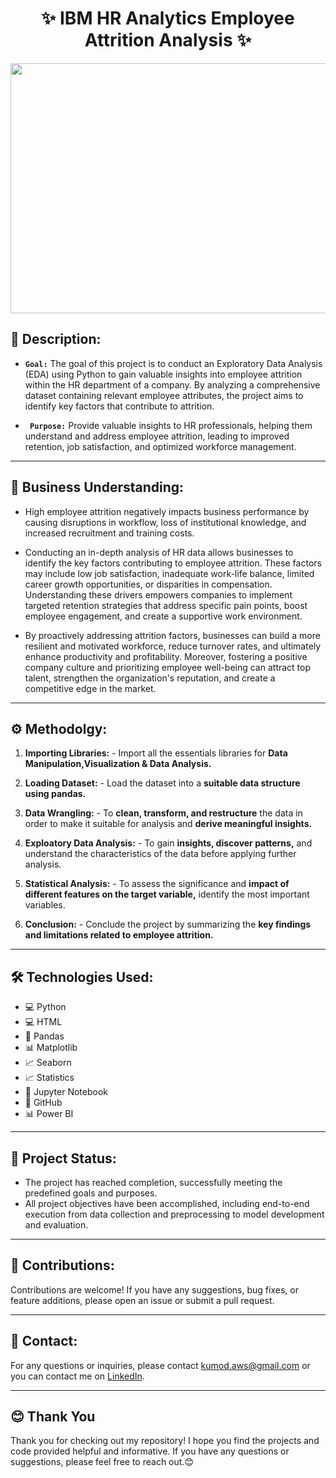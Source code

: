 <div align="center">

  
# ✨ IBM HR Analytics Employee Attrition Analysis ✨
</div>
<p align="center">
  <img 
    src="https://media.licdn.com/dms/image/C4D12AQHsUf69mP_ZJQ/article-cover_image-shrink_600_2000/0/1635797238615?e=2147483647&v=beta&t=kHTYGYTym9MOuGK2qb3AyE2dFs63U2Id9C9TqjuA21M" width="1000" height="400">
</p>

<h2>📝 Description:</h2>

* <b>`Goal:`</b> The goal of this project is to conduct an Exploratory Data Analysis (EDA) using Python to gain valuable insights into employee attrition within the HR department of a company. By analyzing a comprehensive dataset containing relevant employee attributes, the project aims to identify key factors that contribute to attrition.

* <b>` Purpose:`</b> Provide valuable insights to HR professionals, helping them understand and address employee attrition, leading to improved retention, job satisfaction, and optimized workforce management.

----

<h2>🌟 Business Understanding:  </h2>

* High employee attrition negatively impacts business performance by causing disruptions in workflow, loss of institutional knowledge, and increased recruitment and training costs.
  
* Conducting an in-depth analysis of HR data allows businesses to identify the key factors contributing to employee attrition. These factors may include low job satisfaction, inadequate work-life balance, limited career growth opportunities, or disparities in compensation. Understanding these drivers empowers companies to implement targeted retention strategies that address specific pain points, boost employee engagement, and create a supportive work environment.

* By proactively addressing attrition factors, businesses can build a more resilient and motivated workforce, reduce turnover rates, and ultimately enhance productivity and profitability. Moreover, fostering a positive company culture and prioritizing employee well-being can attract top talent, strengthen the organization's reputation, and create a competitive edge in the market.

--------

<h2>⚙️ Methodolgy:  </h2>
    
1. <b>Importing Libraries:</b> - Import all the essentials libraries for <b>Data Manipulation,Visualization & Data Analysis.</b><br>
    
    
2. <b>Loading Dataset:</b> - Load the dataset into a <b>suitable data structure using pandas.</b><br>
    

3. <b>Data Wrangling:</b> - To <b>clean, transform, and restructure</b> the data in order to make it suitable for analysis and <b>derive meaningful insights.</b><br>
 
    
4. <b>Exploatory Data Analysis:</b> -  To gain <b>insights, discover patterns,</b> and understand the characteristics of the data before applying further analysis.<br>
   

5. <b>Statistical Analysis:</b> -  To assess the significance and <b>impact of different features on the target variable,</b> identify the most important variables.<br>
    

6. <b>Conclusion:</b> - Conclude the project by summarizing the <b>key findings and limitations related to employee attrition.</b><br>

-----



<h2>🛠️ Technologies Used:  </h2>
<ul>
  <li>💻 Python</li>
  <li>💻 HTML</li>
  <li>🐼 Pandas</li>
  <li>📊 Matplotlib</li>
  <li>📈 Seaborn</li>
  <li>📈 Statistics</li>
  <li>📓 Jupyter Notebook</li>
  <li>🔗 GitHub</li>
  <li>📊 Power BI</li>
</ul>


----


<h2>🏁 Project Status: </h2>

* The project has reached completion, successfully meeting the predefined goals and purposes.
* All project objectives have been accomplished, including end-to-end execution from data collection and preprocessing to model development and evaluation.


----


## 👥 Contributions:

Contributions are welcome! If you have any suggestions, bug fixes, or feature additions, please open an issue or submit a pull request.

---

## 📧 Contact:

For any questions or inquiries, please contact [kumod.aws@gmail.com](mailto:kumod.aws@gmail.com) or you can contact me on [LinkedIn](https://www.linkedin.com/in/kumod-sharma/).

---

<h2>😊 Thank You</h2>

<p>Thank you for checking out my repository! I hope you find the projects and code provided helpful and informative. If you have any questions or suggestions, please feel free to reach out.😊</p>
